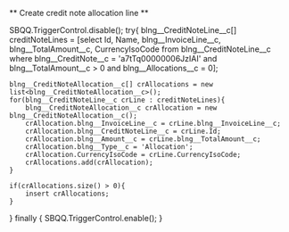 ** Create credit note allocation line **

SBQQ.TriggerControl.disable();
try{
	blng__CreditNoteLine__c[] creditNoteLines = [select Id, Name, blng__InvoiceLine__c, blng__TotalAmount__c, CurrencyIsoCode 
	from blng__CreditNoteLine__c 
	where blng__CreditNote__c = 'a7tTq00000006JzIAI'
	and blng__TotalAmount__c > 0 and blng__Allocations__c = 0];


	blng__CreditNoteAllocation__c[] crAllocations = new list<blng__CreditNoteAllocation__c>();
	for(blng__CreditNoteLine__c crLine : creditNoteLines){
		blng__CreditNoteAllocation__c crAllocation = new blng__CreditNoteAllocation__c();
		crAllocation.blng__InvoiceLine__c = crLine.blng__InvoiceLine__c;
		crAllocation.blng__CreditNoteLine__c = crLine.Id;
		crAllocation.blng__Amount__c = crLine.blng__TotalAmount__c;
		crAllocation.blng__Type__c = 'Allocation';
		crAllocation.CurrencyIsoCode = crLine.CurrencyIsoCode;
		crAllocations.add(crAllocation);
	}

	if(crAllocations.size() > 0){
		insert crAllocations;
	}
} finally {
	SBQQ.TriggerControl.enable();
}
